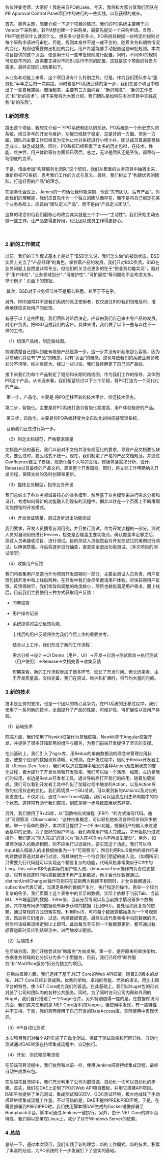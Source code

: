 ​	各位评委老师，大家好！我是来自PO的Jake。今天，我将和大家分享我们团队在PR Approval Control Panel项目中的进行的一些实践，以及获得的成长。

​	首先，直奔主题，简要介绍一下这个项目的情况。我们的PO系统主要用于向Vendor下采购单。若PM想创建一个采购单，需要先提交一个采购申请。当然，PM不能想买什么就买什么，想买多少就买多少。PO系统将根据一些特定的规则对每个采购申请进行审批。但是，规则本身并不是一成不变的，随着业务和销售情况的变化，规则也需要做出相应的变化。用户希望能够手动配置这些审批规则。本次项目提供的这个页面，便是用于对一些审批规则进行配置。同时，不同BU的规则可能是不同的，故需要支持对不同BU进行不同的配置。这就是这个项目的背景与需求。最终实现的UI效果如下。

​	从业务和功能上来看，这个项目没有什么特别之处。但是，作为我们团队参与“服务化”半年之后的一次实践，同时也是PO系统迁移的第一步，我们在这个项目中做出了一些自我突破。概括起来，主要有三方面内容：“新的理念”，“新的工作模式”和“新的技术”。接下来我将为大家介绍，我们团队是如何在本次项目中实践这些“新的东西”。

### 1.新的理念

​	跳出这个项目，我想先介绍一下PO系统和团队的现状。PO系统是一个历史悠久的系统。经过多年的开发与维护，功能已经趋于稳定，这是好的一方面。但另一方面，团队的主要工作已经变为无休止地对系统进行小修小补，团队成员普遍感觉缺乏成长，缺乏成就感。同时，PO系统已经积累了太多的历史包袱，在技术、性能、维护性、用户体验等各方面都已落后。总之，无论是团队还是系统，都亟待一场彻底的变革。

​	于是，借由参加“构建服务化团队”这个契机，我们从繁重的业务项目中抽离出来，重新审视PO系统，思考我们工作的方式与意义。最终，我们树立了“构建优秀的团队，打造好用的产品”的理念。

​	在服务化会议上，James的一句话让我印象深刻，他说“先有团队，后有产品”。对此我们的理解是，我们应首先作为一个独立的团队而存在，而不是将自己绑定在某个业务系统上。应该由“团队定义产品”，而不是由“产品定义团队”。

​	这样的理念带给我们最核心的改变其实就是三个字——“主动性”。我们开始主动去做一些工作，让产品变得更好用，也让团队成员工作得更舒心。

​	

### 2.新的工作模式

​	以前，我们的工作模式基本上是处于“BSD怎么说，我们怎么做”的被动状态，BSD实质上充当了“产品经理”的角色，掌控着产品的发展。我们只对BSD负责。BSD在业务问题上自然是非常专业，但他们的关注点更多的在于“把业务功能实现”，而对于”用户体验“、”业务领域划分“、”可维护性“、”可扩展性“等问题则不会考虑太多。举个例子：页面下的按钮。

​	其次，BSD对于业务细节并不是那么熟悉，甚至于不在乎。

​	另外，BSD通常并不是我们系统的真正使用者，仅仅通过BSD我们很难及时、准确地获取实际用户的反馈。

​	有感于以上这些困扰，我们团队讨论后决定，应该由我们自己来主导产品的发展，对用户负责。把BSD当成我们的客户。具体来讲，我们做了以下一些与以往不一样的工作。

​	（1）梳理产品线，制定路线图。

​	梳理清楚自己团队到底有哪些产品是第一步。这一步并没有听起来那么容易，因为以前我们并没有“产品”的概念，只有“页面”的概念。这也导致我们的系统业务领域划分不清晰，维护难度大。经过一些讨论，我们最终确定了自己的产品线。

​	接下来我们为每个产品制定了短期和长期的路线图，作为我们工作的指导。具体到PO这个产品，从长远来看，我们希望经过以下三个阶段，将PO打造为一个现代化的产品。

​	第一步，产品化。主要是  将PO迁移至新的技术平台，偿还技术债务。

​	第二步，智能化。主要是将PO系统打造为智能化程度高、用户体验极好的产品。

​	第三步，自动化。主要是将PO系统转变为全自动化的供应链管理系统。

​	目前我们正在进行第一步。

​	（2）制定文档规范，严格要求质量

​	文档是产品的基石。我们以前对于文档并没有规范化的要求，导致产品文档要么缺失，要么过时，要么格式不统一。现在，我们制定了严格的产品文档规范，并通过Confluence建立了模板，规范化每个人写的文档。模板包括需求分析、设计、Release以及最终的产品文档，涵盖整个开发周期。同时，将文档工作明确纳入开发流程，保障文档的及时创建和更新。

​	（3）提炼业务模型，指导业务开发

​	我们总结出了各业务领域最核心的业务模型。然后基于业务模型来进行需求分析和设计，考虑如何将新的功能融入到现有的流程中。摒弃以往在一个页面上不断堆砌功能按钮的开发模式。

​	（4）开发保证质量，测试逐步退出功能测试

​	我们要求，开发人员撰写自测用例，并且执行测试，作为开发流程的一部分。测试人员对自测用例进行Review，检查是否覆盖主要功能点。确认覆盖率足够之后，测试人员再接收项目，进行测试。目前测试人员依然会对开发测试过的用例进行测试，以确保质量。今后将逐步进行抽查，直至完全退出功能测试。（本次项目的测试情况）

​	（5）收集用户反馈

​	我们将收集用户反馈也作为项目开发周期的一部分，主要由测试人员负责。用户反馈包括开发中和上线后两种。在开发中我们会尽早邀请用户体验，尽快获得用户反馈。反馈得越早，我们修改和调整的难度越小，项目也越能满足用户需求。而上线后，目前我们主要使用三种方式获取用户反馈：

* 问卷调查

* 用户操作记录

* 系统提供的主动反馈功能、

  上线后的用户反馈将作为我们今后工作的重要参考。

  结合以上工作，我们形成了新的工作流程：

  需求分析->设计->UI Demo（用户，UI）->开发->自测->测试验收->执行测试（用户使用）->Release->文档完善->收集反馈

  短期来看，新的工作流程增加了很多环节，延长了开发时间。但长远来看，由于开发质量高、文档完备，我们在测试、维护和扩展时，将节约大量的时间。

### 3.新的技术

​	技术是业务的支撑，也是一个团队的核心竞争力。在PO系统的迁移过程中，我们使用了一系列新的技术，全面提升了产品的性能、可维护性、可扩展性以及用户体验。

（1）前端技术

​	前端方面，我们使用了Newkit框架作为基础框架。Newkit基于Angular框架开发，并提供了很多开箱即用的组件与服务，为我们前端开发提供了坚实的支撑。

​	在此基础上，我们引入了ngrx库，用Redux的单向数据流的理念来管理应用状态，使整个应用的数据流转清晰、可预测。在开发过程中，借助于Redux开发者工具（Redux-Dev-Tool），我们可以追踪应用中触发的各种Action及应用状态的变化过程，极大提升了开发体验和开发效率。我们可以做一个演示。如图，左边是我们的应用，右边是Redux开发者工具。通过导航栏打开我们的应用。随着加载完成，我们可以看到开发者工具中列出了加载过程中触发的Action，以及Action导致的应用状态的变化。我们再切换一个BU试试，可以看到新的Action以及对应的状态变化。不仅如此，通过Time-Travel功能，我们可以回溯应用生命周期中的每个状态。这非常有助于我们查找，到底是哪一步导致应用状态异常。

​	另外，我们使用了RxJS库，以”函数响应式编程（FRP）“的方式编写代码。通过”可观察流（Observable）“这种抽象概念，可以轻松地处理各种同步和异步依赖。举一个简单的例子，本次项目提供了一个Filter功能，根据用户的输入来过滤表格中的记录。为了更好的用户体验，我们希望用户输入完成后，才开始执行过滤操作。我们定义“输入完成”的含义为“输入在400ms内不再发生变动”。另外，如果两次输入的数据相同，则不应执行过滤操作。要实现这个功能，我们可以将Input输入框输入的出数据抽象为一个“可观察流”，然后利用RxJS提供的操作符来构建数据管道对其进行过滤，将其映射为一个符合我们期望的输入流。（如图所示）只需要几行代码就可以实现这个稍显复杂的功能，代码风格非常类似于C#中的Linq。this.value$$代表实际的用户输入流，debounceTime操作符负责过滤数据，只有当指定时间内源数据流不再产生新数据，他才会允许数据通过。distinctUntilChanged操作符则只在前后两次数据不相同时，才允许数据通过。subscribe代表订阅，当满足条件的数据产生时，执行指定的操作。再举一个较为复杂的例子。我们页面上这个表格中的显示的数据，实际上依赖于当前Tab、当前BU、API端返回的数据、Filter值、当前分页情况以及当前排序情况等多个数据源，其中既有同步的数据也有异步获取的数据（比如BU）。要处理如此复杂的依赖，通过常规的方式很难实现。利用RxJS，可将每个数据源都抽象为一个可观测流，然后将它们组合、过滤，构建数据管道，最终生成代表表格中当前数据的流，然后将该结果流绑定到UI上即可。此后每当有任何一个数据源更新，都可通过数据管道即时反应到结果流中，进而触发UI更新。

（2）后端技术

​	在后端方面，我们开始尝试向”微服务“方向发展。第一步，是将原来的单块架构，依据业务领域的划分拆分为多个小型服务。目前，我们已经将”邮件服务“和”MoOffice服务“拆分为独立的项目。

​	在后端框架方面，我们选择了基于.NET Core的Web API框架。随着2.0版本的发布，.NET Core已经非常成熟。优秀的架构、卓越的性能、优雅的语法，再加上跨平台的特性，使.NET Core成为我们的首选。在此基础上，我们以Nuget包的形式封装了公司和团队内的各种公共服务。同时，为了同时访问公司内网和外网的Nuget，我们自行搭建了一个Nuget仓库。另外特别值得一提的是，在数据库访问方面，我们原来使用的是.NET Core版本的Dapper。但使用中发现，有一些特性并不支持。于是，我们转而使用了自己开发的DataAccess库，实际使用中表现优异。

（3）API自动化测试

​	本次项目我们对每个API实施了自动化测试。保证了测试效率和可回归性。自动化测试通过DAE继承在持续集成流程中，自动执行。

（4）开发、测试和部署流程

​	在前端项目流程中，我们依然和以前一样，使用Jenkins搭建持续集成流程，最终自动生成发布包。

​	在后端项目流程中，我们充分利用了公司内部资源，自动化一切可以自动化的步骤。首先，我们在DAE上定制了PO的Web API项目模板，并用它搭建API项目。DAE平台提供了单元测试、集成测试和GDEV、GQC测试环境，极大地减轻了手动搭建继续集成流程工作量。不过可惜的是，DAE不提供PRE和PRD环境。于是，在需要部署到PRE和PRD时，我们使用脚本将DAE生成的Docker镜像部署至Humpback平台。脚本可通过Jenkins一键执行。另外，由于.NET Core的跨平台特性，我们得以部署在Linux上，减少了对于Windows Server的依赖。

### 4.总结

​	总结一下，通过本次项目，我们实践了新的理念、新的工作模式、新的技术，积累了丰富的经验，为PO系统的下一步发展打下了坚实的基础。



​	

​	







